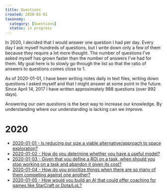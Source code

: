 ```yaml
---
title: Questions
created: 2020-01-01
taxonomy:
  category: [Questions]
  status: in progress
---
```


In 2020, I decided that I would answer one question I had per day. Every day I ask myself hundreds of questions, but I write down only a few of them because they require a lot more thought. The number of questions I've asked myself has grown faster than the number of answers I've had for them. My goal here is to slowly go through the list so that the ratio of answers to questions comes close to 1.

As of 2020-01-01, I have been writing notes daily in text files, writing down questions I asked myself and that I might answer at some point in the future. Since April 14, 2017 I have written approximately 988 questions (over 992 days).

Answering our own questions is the best way to increase our knowledge. By understanding where our understanding is lacking can we improve.

# 2020
* [2020-01-01 - Is reducing our size a viable alternative/approach to space exploration?](2020-01-01)
* [2020-01-02 - How do you determine whether you have a useful model?](2020-01-02)
* [2020-01-03 - Given that you define a ROI on a task, when should you stop working on a task and abandon it given its cost?](2020-01-03)
* [2020-01-04 - How do you prioritize things when there are so many of them competing against one another?](2020-01-04)
* [2020-01-05 - How would you build an AI that could offer coaching for games like StarCraft or Dota/LoL?](2020-01-05)
